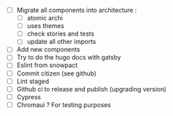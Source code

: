 - [ ] Migrate all components into architecture :
  - [ ] atomic archi
  - [ ] uses themes
  - [ ] check stories and tests
  - [ ] update all other imports
- [ ] Add new components
- [ ] Try to do the hugo docs with gatsby
- [ ] Eslint from snowpact
- [ ] Commit citizen (see github)
- [ ] Lint staged
- [ ] Github ci to release and publish (upgrading version)
- [ ] Cypress
- [ ] Chromaui ? For testing purposes